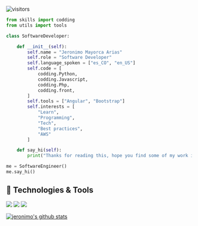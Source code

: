 ![visitors](https://visitor-badge.laobi.icu/badge?page_id=jeronimomayorca.jeronimomayorca)

```python
from skills import codding
from utils import tools

class SoftwareDeveloper:

    def __init__(self):
        self.name = "Jeronimo Mayorca Arias"
        self.role = "Software Developer"
        self.language_spoken = ["es_CO", "en_US"]
        self.code = [
            codding.Python,
            codding.Javascript,
            codding.Php,
            codding.front,
        ]
        self.tools = ["Angular", "Bootstrap"]
        self.interests = [
            "Learn",
            "Programming",
            "Tech",
            "Best practices",
            "AWS"
        ]

    def say_hi(self):
        print("Thanks for reading this, hope you find some of my work interesting.")

me = SoftwareEngineer()
me.say_hi()
```

## 🔧 Technologies & Tools

![](https://img.shields.io/badge/Editor-VS_Code-informational?style=flat&logo=visual-studio-code&logoColor=white&color=6aa6f8)
![](https://img.shields.io/badge/Code-Python-informational?style=flat&logo=python&logoColor=white&color=6aa6f8)
![](https://img.shields.io/badge/Code-JavaScript-informational?style=flat&logo=javascript&logoColor=white&color=6aa6f8)

<a href="https://github.com/jeronimomayorca"><img src="https://github-readme-stats.vercel.app/api?username=jeronimomayorca&hide_border=true&show_icons=true%20api" alt="jeronimo's github stats"></a>
